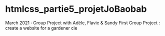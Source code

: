 # htmlcss_partie5_projetJoBaobab
March 2021 : Group Project with Adèle, Flavie &amp; Sandy
First Group Project : create a website for a gardener cie
